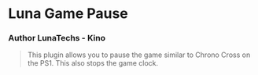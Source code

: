 # Luna Game Pause
### Author LunaTechs - Kino
> This plugin allows you to pause the game similar to Chrono Cross on the PS1. This also stops the game clock.